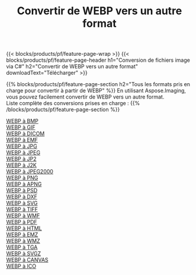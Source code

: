 ﻿---
title: Convertir de WEBP vers un autre format 
weight: 3920
url: /fr/java/conversion/from/webp 
lang: fr
langdirlevel: 2
locales: zh-hans,ja,it,ru,de,es,fr,nl,id,lt,pl,pt,vi,tr,ko,zh-hant,ar,hi,th,sv,cs,uk,he
description: En utilisant Aspose.Imaging, vous pouvez facilement convertir de WEBP vers un autre format
---

{{< blocks/products/pf/feature-page-wrap >}}
{{< blocks/products/pf/feature-page-header h1="Conversion de fichiers image via C#" h2="Convertir de WEBP vers un autre format" downloadText="Télécharger" >}}


{{% blocks/products/pf/feature-page-section  h2="Tous les formats pris en charge pour convertir à partir de WEBP" %}}
En utilisant Aspose.Imaging, vous pouvez facilement convertir de WEBP vers un autre format.
<br/>
Liste complète des conversions prises en charge :
{{% /blocks/products/pf/feature-page-section %}}
<div class="container-fluid productfamilypage bg-gray">
    <div class="convertypes bg-gray agp-content section">
        <div class="container">
		<div class="row other-converters">
		    <div class='col-md-2 other-converter remove-lp remove-rp'><a href="/imaging/fr/java/conversion/webp-to-bmp" >WEBP à BMP</a></div><div class='col-md-2 other-converter remove-lp remove-rp'><a href="/imaging/fr/java/conversion/webp-to-gif" >WEBP à GIF</a></div><div class='col-md-2 other-converter remove-lp remove-rp'><a href="/imaging/fr/java/conversion/webp-to-dicom" >WEBP à DICOM</a></div><div class='col-md-2 other-converter remove-lp remove-rp'><a href="/imaging/fr/java/conversion/webp-to-emf" >WEBP à EMF</a></div><div class='col-md-2 other-converter remove-lp remove-rp'><a href="/imaging/fr/java/conversion/webp-to-jpg" >WEBP à JPG</a></div><div class='col-md-2 other-converter remove-lp remove-rp'><a href="/imaging/fr/java/conversion/webp-to-jpeg" >WEBP à JPEG</a></div><div class='col-md-2 other-converter remove-lp remove-rp'><a href="/imaging/fr/java/conversion/webp-to-jp2" >WEBP à JP2</a></div><div class='col-md-2 other-converter remove-lp remove-rp'><a href="/imaging/fr/java/conversion/webp-to-j2k" >WEBP à J2K</a></div><div class='col-md-2 other-converter remove-lp remove-rp'><a href="/imaging/fr/java/conversion/webp-to-jpeg2000" >WEBP à JPEG2000</a></div><div class='col-md-2 other-converter remove-lp remove-rp'><a href="/imaging/fr/java/conversion/webp-to-png" >WEBP à PNG</a></div><div class='col-md-2 other-converter remove-lp remove-rp'><a href="/imaging/fr/java/conversion/webp-to-apng" >WEBP à APNG</a></div><div class='col-md-2 other-converter remove-lp remove-rp'><a href="/imaging/fr/java/conversion/webp-to-psd" >WEBP à PSD</a></div><div class='col-md-2 other-converter remove-lp remove-rp'><a href="/imaging/fr/java/conversion/webp-to-dxf" >WEBP à DXF</a></div><div class='col-md-2 other-converter remove-lp remove-rp'><a href="/imaging/fr/java/conversion/webp-to-svg" >WEBP à SVG</a></div><div class='col-md-2 other-converter remove-lp remove-rp'><a href="/imaging/fr/java/conversion/webp-to-tiff" >WEBP à TIFF</a></div><div class='col-md-2 other-converter remove-lp remove-rp'><a href="/imaging/fr/java/conversion/webp-to-wmf" >WEBP à WMF</a></div><div class='col-md-2 other-converter remove-lp remove-rp'><a href="/imaging/fr/java/conversion/webp-to-pdf" >WEBP à PDF</a></div><div class='col-md-2 other-converter remove-lp remove-rp'><a href="/imaging/fr/java/conversion/webp-to-html" >WEBP à HTML</a></div><div class='col-md-2 other-converter remove-lp remove-rp'><a href="/imaging/fr/java/conversion/webp-to-emz" >WEBP à EMZ</a></div><div class='col-md-2 other-converter remove-lp remove-rp'><a href="/imaging/fr/java/conversion/webp-to-wmz" >WEBP à WMZ</a></div><div class='col-md-2 other-converter remove-lp remove-rp'><a href="/imaging/fr/java/conversion/webp-to-tga" >WEBP à TGA</a></div><div class='col-md-2 other-converter remove-lp remove-rp'><a href="/imaging/fr/java/conversion/webp-to-svgz" >WEBP à SVGZ</a></div><div class='col-md-2 other-converter remove-lp remove-rp'><a href="/imaging/fr/java/conversion/webp-to-canvas" >WEBP à CANVAS</a></div><div class='col-md-2 other-converter remove-lp remove-rp'><a href="/imaging/fr/java/conversion/webp-to-ico" >WEBP à ICO</a></div>
                </div>
        </div>
    </div>
</div>
<br/>

